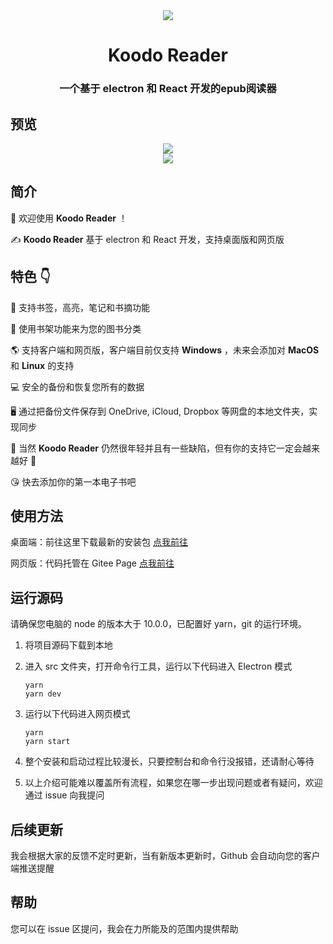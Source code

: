 <div align="center" width="128px" height="128px">
<img src="https://i.loli.net/2020/03/28/9glPFj2HrbdSYIC.png" />
</div>

  <h1 align="center">
    Koodo Reader
  </h1>
  <h3 align="center">
    一个基于 electron 和 React 开发的epub阅读器
  </h3>

## 预览

<div align="center">
  <img src="https://i.loli.net/2020/03/23/UpVulqMBXRcEtJG.jpg" >
  <br/>
  <img src="https://i.loli.net/2020/03/23/jenEPUIuVJzC6bX.jpg" >
</div>

## 简介

👏 欢迎使用 **Koodo Reader** ！

✍️ **Koodo Reader** 基于 electron 和 React 开发，支持桌面版和网页版

## 特色 👇

📝 支持书签，高亮，笔记和书摘功能

🌉 使用书架功能来为您的图书分类

🌎 支持客户端和网页版，客户端目前仅支持 **Windows** ，未来会添加对 **MacOS** 和 **Linux** 的支持

💻 安全的备份和恢复您所有的数据

🖥 通过把备份文件保存到 OneDrive, iCloud, Dropbox 等网盘的本地文件夹，实现同步

🌱 当然 **Koodo Reader** 仍然很年轻并且有一些缺陷，但有你的支持它一定会越来越好 🏃

😘 快去添加你的第一本电子书吧

## 使用方法

桌面端：前往这里下载最新的安装包 [点我前往](https://github.com/troyeguo/koodo-reader/releases)

网页版：代码托管在 Gitee Page [点我前往](https://troyeguo.gitee.io/koodo-web/)

## 运行源码

请确保您电脑的 node 的版本大于 10.0.0，已配置好 yarn，git 的运行环境。

1. 将项目源码下载到本地

2. 进入 src 文件夹，打开命令行工具，运行以下代码进入 Electron 模式

   ```
   yarn
   yarn dev
   ```

3. 运行以下代码进入网页模式

   ```
   yarn
   yarn start
   ```

4. 整个安装和启动过程比较漫长，只要控制台和命令行没报错，还请耐心等待

5. 以上介绍可能难以覆盖所有流程，如果您在哪一步出现问题或者有疑问，欢迎通过 issue 向我提问

## 后续更新

我会根据大家的反馈不定时更新，当有新版本更新时，Github 会自动向您的客户端推送提醒

## 帮助

您可以在 issue 区提问，我会在力所能及的范围内提供帮助
